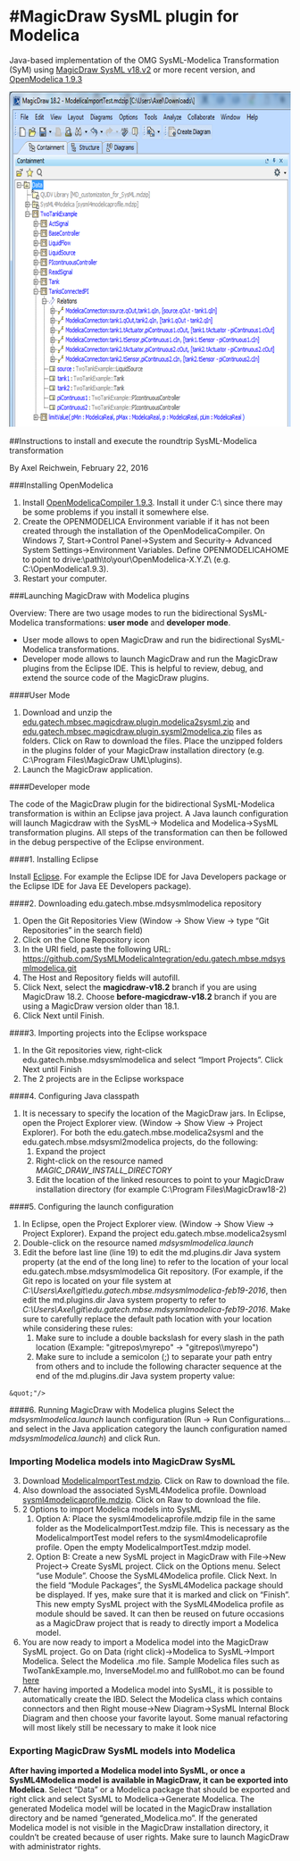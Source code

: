 #MagicDraw SysML plugin for Modelica
===============================

Java-based implementation of the OMG SysML-Modelica Transformation (SyM) using [MagicDraw SysML v18.v2](http://www.nomagic.com/news/new-noteworthy/magicdraw-noteworthy/magicdraw-18-2-fr/magicdraw-18-2-fr-all.html) or more recent version, and [OpenModelica 1.9.3](https://openmodelica.org/newss/162-september-8-openmodelica-193-released)

<p>
  <img height="600" src="edu.gatech.mbse.modelica2sysml/documentation/images/sysml4modelica.PNG"/>
</p>


##Instructions to install and execute the roundtrip SysML-Modelica transformation

By Axel Reichwein, February 22, 2016


###Installing OpenModelica

1. Install [OpenModelicaCompiler 1.9.3](https://build.openmodelica.org/omc/builds/windows/releases/1.9.3/). Install it under C:\ since there may be some problems if you install it somewhere else.
2. Create the OPENMODELICA Environment variable if it has not been created through the installation of the OpenModelicaCompiler. On Windows 7, Start->Control Panel->System and Security-> Advanced System Settings->Environment Variables. Define OPENMODELICAHOME to point to drive:\path\to\your\OpenModelica-X.Y.Z\ (e.g. C:\OpenModelica1.9.3\). 
3. Restart your computer.




###Launching MagicDraw with Modelica plugins 

Overview: There are two usage modes to run the bidirectional SysML-Modelica transformations: **user mode** and **developer mode**. 
- User mode allows to open MagicDraw and run the bidirectional SysML-Modelica transformations. 
- Developer mode allows to launch MagicDraw and run the MagicDraw plugins from the Eclipse IDE. This is helpful to review, debug, and extend the source code of the MagicDraw plugins.

####User Mode

1. Download and unzip the [edu.gatech.mbsec.magicdraw.plugin.modelica2sysml.zip](/edu.gatech.mbse.modelica2sysml/MagicDraw%20plugins/edu.gatech.mbsec.magicdraw.plugin.modelica2sysml.zip) and [edu.gatech.mbsec.magicdraw.plugin.sysml2modelica.zip](edu.gatech.mbse.modelica2sysml/MagicDraw%20plugins/edu.gatech.mbsec.magicdraw.plugin.sysml2modelica.zip) files as folders. Click on Raw to download the files. Place the unzipped folders in the plugins folder of your MagicDraw installation directory (e.g. C:\Program Files\MagicDraw UML\plugins).
2. Launch the MagicDraw application. 

####Developer mode 

The code of the MagicDraw plugin for the bidirectional SysML-Modelica transformation is within an Eclipse java project. A Java launch configuration will launch Magicdraw with the SysML-> Modelica and Modelica->SysML transformation plugins. All steps of the transformation can then be followed in the debug perspective of the Eclipse environment. 


####1. Installing Eclipse

Install [Eclipse](http://www.eclipse.org/downloads/). For example the Eclipse IDE for Java Developers package or the 
Eclipse IDE for Java EE Developers package).


####2. Downloading edu.gatech.mbse.mdsysmlmodelica repository 

1.	Open the Git Repositories View (Window -> Show View -> type “Git Repositories” in the search field)
2.	Click on the Clone Repository icon  
3.	In the URI field, paste the following URL: https://github.com/SysMLModelicaIntegration/edu.gatech.mbse.mdsysmlmodelica.git 
4.	The Host and Repository fields will autofill. 
5.	Click Next, select the **magicdraw-v18.2** branch if you are using MagicDraw 18.2. Choose **before-magicdraw-v18.2** branch if you are using a MagicDraw version older than 18.1. 
6.	Click Next until Finish.


####3. Importing projects into the Eclipse workspace

1.	In the Git repositories view, right-click edu.gatech.mbse.mdsysmlmodelica and select “Import Projects”. Click Next until Finish
2.	The 2 projects are in the Eclipse workspace

####4. Configuring Java classpath 

1. It is necessary to specify the location of the MagicDraw jars. In Eclipse, open the Project Explorer view. (Window → Show View → Project Explorer). For both the edu.gatech.mbse.modelica2sysml and the edu.gatech.mbse.mdsysml2modelica projects, do the following:
	1. Expand the project
	2. Right-click on the resource named *MAGIC_DRAW_INSTALL_DIRECTORY*
	3. Edit the location of the linked resources to point to your MagicDraw installation directory (for example C:\Program Files\MagicDraw18-2)

####5. Configuring the launch configuration 

1. In Eclipse, open the Project Explorer view. (Window → Show View → Project Explorer). Expand the project edu.gatech.mbse.modelica2sysml
2. Double-click on the resource named *mdsysmlmodelica.launch*
3. Edit the before last line (line 19) to edit the md.plugins.dir Java system property (at the end of the long line) to refer to the location of your local edu.gatech.mbse.mdsysmlmodelica Git repository. (For example, if the Git repo is located on your file system at
  *C:\Users\Axel\git\edu.gatech.mbse.mdsysmlmodelica-feb19-2016*, then edit the md.plugins.dir Java system property to refer to 
 *C:\\Users\\Axel\\git\\edu.gatech.mbse.mdsysmlmodelica-feb19-2016*. Make sure to carefully replace the default path location with your location while considering these rules:
	1. Make sure to include a double backslash for every slash in the path location (Example: "gitrepos\myrepo" -> "gitrepos\\\\myrepo")
	2. Make sure to include a semicolon (;) to separate your path entry from others and to include the following character sequence at the end of the md.plugins.dir Java system property value: 
  ```text
&quot;"/>
```
####6. Running MagicDraw with Modelica plugins 
Select the *mdsysmlmodelica.launch* launch configuration (Run -> Run Configurations… and select in the Java application category the launch configuration named *mdsysmlmodelica.launch*) and click Run. 


	
### Importing Modelica models into MagicDraw SysML 

3. Download  [ModelicaImportTest.mdzip](/edu.gatech.mbse.mdsysml2modelica/MagicDraw%20Projects/ModelicaImportTest.mdzip). Click on Raw to download the file.
4. Also download the associated SysML4Modelica profile. Download  [sysml4modelicaprofile.mdzip](/edu.gatech.mbse.mdsysml2modelica/MagicDraw%20Projects/sysml4modelicaprofile.mdzip). Click on Raw to download the file. 
5. 2 Options to import Modelica models into SysML
	1. Option A: Place the sysml4modelicaprofile.mdzip file in the same folder as the ModelicaImportTest.mdzip file. This is necessary as the ModelicaImportTest model refers to the sysml4modelicaprofile profile. Open the empty ModelicaImportTest.mdzip model. 
	2. Option B: Create a new SysML project in MagicDraw with File->New Project-> Create SysML project. Click on the Options menu. Select “use Module”. Choose the SysML4Modelica profile. Click Next. In the field “Module Packages”, the SysML4Modelica package should be displayed. If yes, make sure that it is marked and click on “Finish”. This new empty SysML project with the SysML4Modelica profile as module should be saved. It can then be reused on future occasions as a MagicDraw project that is ready to directly import a Modelica model.
6. You are now ready to import a Modelica model into the MagicDraw SysML project. Go on Data (right click)->Modelica to SysML->Import Modelica. Select the Modelica .mo file. Sample Modelica files such as TwoTankExample.mo, InverseModel.mo and fullRobot.mo can be found [here](/edu.gatech.mbse.mdsysml2modelica/Modelica%20models)
7. After having imported a Modelica model into SysML, it is possible to automatically create the IBD. Select the Modelica class which contains connectors and then Right mouse->New Diagram->SysML Internal Block Diagram and then choose your favorite layout. Some manual refactoring will most likely still be necessary to make it look nice



### Exporting MagicDraw SysML models into  Modelica

**After having imported a Modelica model into SysML, or once a SysML4Modelica model is available in MagicDraw, it can be exported into Modelica**. Select “Data” or a Modelica package that should be exported and right click and select SysML to Modelica->Generate Modelica. The generated Modelica model will be located in the MagicDraw installation directory and be named “generated_Modelica.mo”. If the generated Modelica model is not visible in the MagicDraw installation directory, it couldn’t be created because of user rights. Make sure to launch MagicDraw with administrator rights. 









